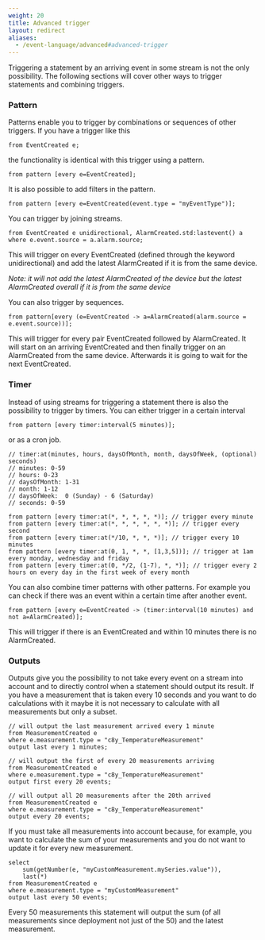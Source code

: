 ```yaml
---
weight: 20
title: Advanced trigger
layout: redirect
aliases:
  - /event-language/advanced#advanced-trigger
---
```


Triggering a statement by an arriving event in some stream is not the only possibility.
The following sections will cover other ways to trigger statements and combining triggers.

### Pattern

Patterns enable you to trigger by combinations or sequences of other triggers.
If you have a trigger like this

    from EventCreated e;

the functionality is identical with this trigger using a pattern.

    from pattern [every e=EventCreated];

It is also possible to add filters in the pattern.

    from pattern [every e=EventCreated(event.type = "myEventType")];

You can trigger by joining streams.

    from EventCreated e unidirectional, AlarmCreated.std:lastevent() a
    where e.event.source = a.alarm.source;

This will trigger on every EventCreated (defined through the keyword unidirectional) and add the latest AlarmCreated if it is from the same device.

_Note: it will not add the latest AlarmCreated of the device but the latest AlarmCreated overall if it is from the same device_


You can also trigger by sequences.

    from pattern[every (e=EventCreated -> a=AlarmCreated(alarm.source = e.event.source))];

This will trigger for every pair EventCreated followed by AlarmCreated. It will start on an arriving EventCreated and then finally trigger on an AlarmCreated from the same device.
Afterwards it is going to wait for the next EventCreated.

### Timer

Instead of using streams for triggering a statement there is also the possibility to trigger by timers.
You can either trigger in a certain interval

    from pattern [every timer:interval(5 minutes)];

or as a cron job.

    // timer:at(minutes, hours, daysOfMonth, month, daysOfWeek, (optional) seconds)
    // minutes: 0-59
    // hours: 0-23
    // daysOfMonth: 1-31
    // month: 1-12
    // daysOfWeek: 	0 (Sunday) - 6 (Saturday)
    // seconds: 0-59

    from pattern [every timer:at(*, *, *, *, *)]; // trigger every minute
    from pattern [every timer:at(*, *, *, *, *, *)]; // trigger every second
    from pattern [every timer:at(*/10, *, *, *)]; // trigger every 10 minutes
    from pattern [every timer:at(0, 1, *, *, [1,3,5])]; // trigger at 1am every monday, wednesday and friday
    from pattern [every timer:at(0, */2, (1-7), *, *)]; // trigger every 2 hours on every day in the first week of every month

You can also combine timer patterns with other patterns.
For example you can check if there was an event within a certain time after another event.

    from pattern [every e=EventCreated -> (timer:interval(10 minutes) and not a=AlarmCreated)];

This will trigger if there is an EventCreated and within 10 minutes there is no AlarmCreated.

### Outputs

Outputs give you the possibility to not take every event on a stream into account and to directly control when a statement should output its result.
If you have a measurement that is taken every 10 seconds and you want to do calculations with it maybe it is not necessary to calculate with all measurements but only a subset.

    // will output the last measurement arrived every 1 minute
    from MeasurementCreated e
    where e.measurement.type = "c8y_TemperatureMeasurement"
    output last every 1 minutes;

    // will output the first of every 20 measurements arriving
    from MeasurementCreated e
    where e.measurement.type = "c8y_TemperatureMeasurement"
    output first every 20 events;

    // will output all 20 measurements after the 20th arrived
    from MeasurementCreated e
    where e.measurement.type = "c8y_TemperatureMeasurement"
    output every 20 events;

If you must take all measurements into account because, for example, you want to calculate the sum of your measurements and you do not want to update it for every new measurement.

    select
        sum(getNumber(e, "myCustomMeasurement.mySeries.value")),
        last(*)
    from MeasurementCreated e
    where e.measurement.type = "myCustomMeasurement"
    output last every 50 events;

Every 50 measurements this statement will output the sum (of all measurements since deployment not just of the 50) and the latest measurement.
